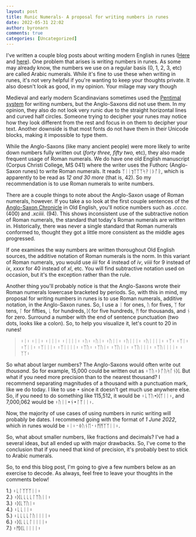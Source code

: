 ```yaml
---
layout: post
title: Runic Numerals- A proposal for writing numbers in runes
date: 2022-05-31 22:02
author: byronarn
comments: true
categories: [Uncategorized]
---
```

<!-- wp:paragraph -->
<p>I've written a couple blog posts about writing modern English in runes (<a href="https://minewyrtruman.wordpress.com/2020/06/10/writing-in-anglo-saxon-runes/">Here</a> and <a href="https://minewyrtruman.wordpress.com/2020/06/10/writing-in-anglo-saxon-runes/">here</a>). One problem that arises is writing numbers in runes. As some may already know, the numbers we use on a regular basis (0, 1, 2, 3, etc) are called Arabic numerals. While it's fine to use these when writing in runes, it's not very helpful if you're wanting to keep your thoughts private. It also doesn't look as good, in my opinion. Your milage may vary though </p>
<!-- /wp:paragraph -->

<!-- wp:paragraph -->
<p>Medieval and early modern Scandinavians sometimes used the <a rel="noreferrer noopener" href="https://en.m.wikipedia.org/wiki/Pentimal_system" target="_blank">Pentimal system</a> for writing numbers, but the Anglo-Saxons did not use them. In my opinion, they also do not look very runic due to the straight horizontal lines and curved half circles. Someone trying to decipher your runes may notice how they look different from the rest and focus in on them to decipher your text. Another downside is that most fonts do not have them in their Unicode blocks, making it impossible to type them.</p>
<!-- /wp:paragraph -->

<!-- wp:paragraph -->
<p>While the Anglo-Saxons (like many ancient people) were more likely to write down numbers fully written out (<em>forty three, fifty two, </em>etc), they also made frequent usage of Roman numerals. We do have one old English manuscript (Corpus Christi College, MS 041) where the writer uses the Futhorc (Anglo-Saxon runes) to write Roman numerals. It reads ᛉᛁᛁ⁊ᛉᛉᛉᛋᚹᛁᚦᚩᚱ, which is apparently to be read as <em>12 and 30 more</em> (that is, 42). So my recommendation is to use Roman numerals to write numbers.</p>
<!-- /wp:paragraph -->

<!-- wp:paragraph -->
<p>There are a couple things to note about the Anglo-Saxon usage of Roman numerals, however. If you take a so look at the first couple sentences of the <a href="https://en.m.wikisource.org/wiki/Anglo-Saxon_Chronicle_(A)">Anglo-Saxon Chronicle</a> in Old English, you'll notice numbers such as <em>.cccc.</em> (400) and <em>.xciiii.</em> (94). This shows inconsistent use of the subtractive notion of Roman numerals, the standard that today's Roman numerals are written in. Historically, there was never a single standard that Roman numerals conformed to, thought they got a little more consistent as the middle ages progressed.</p>
<!-- /wp:paragraph -->

<!-- wp:paragraph -->
<p>If one examines the way numbers are written thoroughout Old English sources, the additive notation of Roman numerals is the norm. In this variant of Roman numerals, you would use <em>iiii</em> for 4 instead of <em>iv</em>, <em>viiii</em> for 9 instead of <em>ix</em>, <em>xxxx</em> for 40 instead of <em>xl</em>, etc. You will find subtractive notation used on occasion, but it's the exception rather than the rule.</p>
<!-- /wp:paragraph -->

<!-- wp:paragraph -->
<p>Another thing you'll probably notice is that the Anglo-Saxons wrote their Roman numerals lowercase bracketed by periods. So, with this in mind, my proposal for writing numbers in runes is to use Roman numerals, additive notation, in the Anglo-Saxon runes. So, I use a ᛁ for ones, ᚢ for fives, ᛉ for tens, ᛚ for fifties, ᚳ for hundreds, ᛞ for five hundreds, ᛗ for thousands, and ᚾ for zero. Surround a number with the end of sentence punctuation (two dots, looks like a colon). So, to help you visualize it, let's count to 20 in runes!</p>
<!-- /wp:paragraph -->

<!-- wp:quote -->
<blockquote class="wp-block-quote"><p>᛬ᛁ᛬ ᛬ᛁᛁ᛬ ᛬ᛁᛁᛁ᛬ ᛬ᛁᛁᛁᛁ᛬ ᛬ᚢ᛬ ᛬ᚢᛁ᛬ ᛬ᚢᛁᛁ᛬ ᛬ᚢᛁᛁᛁ᛬ ᛬ᚢᛁᛁᛁᛁ᛬ ᛬ᛉ᛬ ᛬ᛉᛁ᛬ ᛬ᛉᛁᛁ᛬ ᛬ᛉᛁᛁᛁ᛬ ᛬ᛉᛁᛁᛁᛁ᛬ ᛬ᛉᚢ᛬ ᛬ᛉᚢᛁ᛬ ᛬ᛉᚢᛁᛁ᛬ ᛬ᛉᚢᛁᛁᛁ᛬ ᛬ᛉᚢᛁᛁᛁᛁ᛬ ᛬ᛉᛉ᛬</p></blockquote>
<!-- /wp:quote -->

<!-- wp:paragraph -->
<p>So what about larger numbers? The Anglo-Saxons would often write out <em>thousand</em>. So for example, 15,000 could be written out as ᛬ᛉᚢ᛬ᚦᚩᚢᛋᚪᚾᛞ. But what if you need more precision than to the nearest thousand? I recommend separating magnitudes of a thousand with a punctuation mark, like we do today. I like to use ᛭ since it doesn't get much use anywhere else. So, if you need to do something like 115,512, it would be ᛬ᚳᛉᚢ᛭ᛞᛉᛁᛁ᛬, and 7,000,062 would be ᛬ᚢᛁᛁ᛭ᚾ᛭ᛚᛉᛁᛁ᛬.</p>
<!-- /wp:paragraph -->

<!-- wp:paragraph -->
<p>Now, the majority of use cases of using numbers in runic writing will probably be dates. I recommend going with the format of <em>1 June 2022</em>, which in runes would be ᛬ᛁ᛬᛫ᛄᚢᚾᛖ᛫᛬ᛗᛗᛉᛉᛁᛁ᛬.</p>
<!-- /wp:paragraph -->

<!-- wp:paragraph -->
<p>So, what about smaller numbers, like fractions and decimals? I've had a several ideas, but all ended up with major drawbacks. So, I've come to the conclusion that if you need that kind of precision, it's probably best to stick to Arabic numerals.</p>
<!-- /wp:paragraph -->

<!-- wp:paragraph -->
<p>So, to end this blog post, I'm going to give a few numbers below as an exercise to decode. As always, feel free to leave your thoughts in the comments below!</p>
<!-- /wp:paragraph -->

<!-- wp:paragraph -->
<p>1.) ᛬ᚳᛚᛉᛉᛉᛁᛁ᛬<br />2.) ᛬ᛞᚳᚳᚳᚳᛚᛉᚢᛁᛁ᛬<br />3.) ᛬ᛞᚳᛉᚢᛁ᛬<br />4.) ᛬ᚳᚳᛁᛁ᛬<br />5.) ᛬ᚳᚳᚳᚳᛚᚢᛁᛁᛁᛁ᛬<br />6.) ᛬ᛞᚳᚳᚳᛚᛁᛁᛁᛁ᛬<br />7.) ᛬ᛗᛞᚳᛁᛁᛁᛁ᛬</p>
<!-- /wp:paragraph -->

